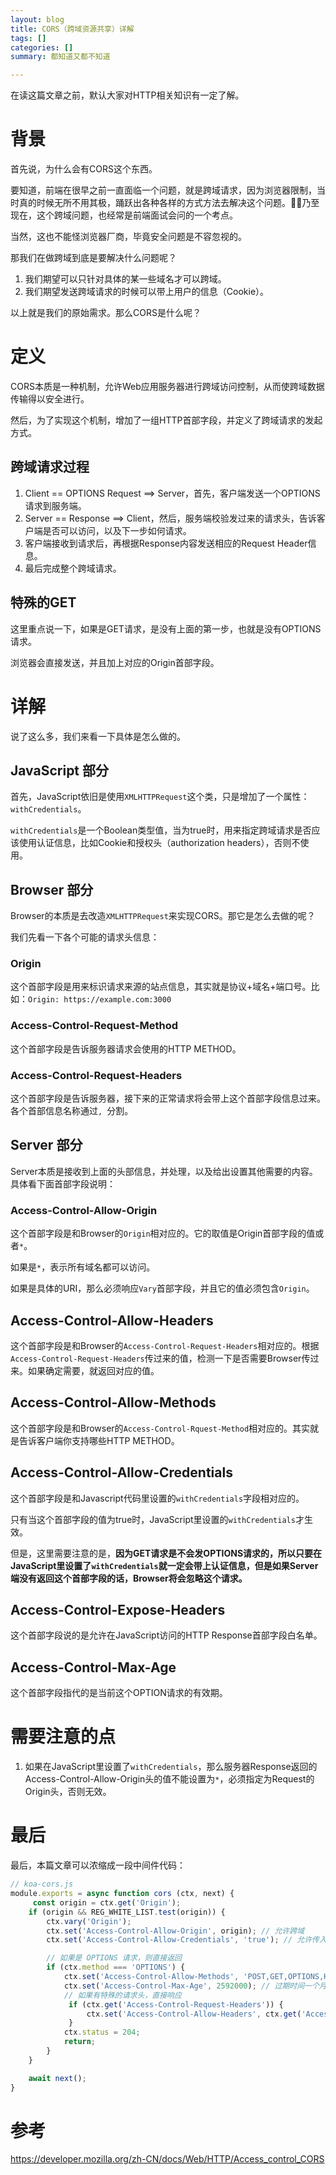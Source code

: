 ```yaml
---
layout: blog
title: CORS（跨域资源共享）详解
tags: []
categories: []
summary: 都知道又都不知道

---
```


在读这篇文章之前，默认大家对HTTP相关知识有一定了解。

# 背景

首先说，为什么会有CORS这个东西。

要知道，前端在很早之前一直面临一个问题，就是跨域请求，因为浏览器限制，当时真的时候无所不用其极，踊跃出各种各样的方式方法去解决这个问题。乃至现在，这个跨域问题，也经常是前端面试会问的一个考点。

当然，这也不能怪浏览器厂商，毕竟安全问题是不容忽视的。

那我们在做跨域到底是要解决什么问题呢？

1. 我们期望可以只针对具体的某一些域名才可以跨域。
2. 我们期望发送跨域请求的时候可以带上用户的信息（Cookie）。

以上就是我们的原始需求。那么CORS是什么呢？

# 定义

CORS本质是一种机制，允许Web应用服务器进行跨域访问控制，从而使跨域数据传输得以安全进行。

然后，为了实现这个机制，增加了一组HTTP首部字段，并定义了跨域请求的发起方式。

## 跨域请求过程

1. Client == OPTIONS Request ==> Server，首先，客户端发送一个OPTIONS请求到服务端。
2. Server == Response ==> Client，然后，服务端校验发过来的请求头，告诉客户端是否可以访问，以及下一步如何请求。
3. 客户端接收到请求后，再根据Response内容发送相应的Request Header信息。
4. 最后完成整个跨域请求。

## 特殊的GET

这里重点说一下，如果是GET请求，是没有上面的第一步，也就是没有OPTIONS请求。

浏览器会直接发送，并且加上对应的Origin首部字段。

# 详解

说了这么多，我们来看一下具体是怎么做的。

## JavaScript 部分

首先，JavaScript依旧是使用`XMLHTTPRequest`这个类，只是增加了一个属性：`withCredentials`。

`withCredentials`是一个Boolean类型值，当为true时，用来指定跨域请求是否应该使用认证信息，比如Cookie和授权头（authorization headers），否则不使用。

## Browser 部分

Browser的本质是去改造`XMLHTTPRequest`来实现CORS。那它是怎么去做的呢？

我们先看一下各个可能的请求头信息：

### Origin

这个首部字段是用来标识请求来源的站点信息，其实就是协议+域名+端口号。比如：`Origin: https://example.com:3000`

### Access-Control-Request-Method

这个首部字段是告诉服务器请求会使用的HTTP METHOD。

### Access-Control-Request-Headers

这个首部字段是告诉服务器，接下来的正常请求将会带上这个首部字段信息过来。各个首部信息名称通过`, `分割。

## Server 部分

Server本质是接收到上面的头部信息，并处理，以及给出设置其他需要的内容。具体看下面首部字段说明：

### Access-Control-Allow-Origin

这个首部字段是和Browser的`Origin`相对应的。它的取值是Origin首部字段的值或者`*`。

如果是`*`，表示所有域名都可以访问。

如果是具体的URI，那么必须响应`Vary`首部字段，并且它的值必须包含`Origin`。

## Access-Control-Allow-Headers

这个首部字段是和Browser的`Access-Control-Request-Headers`相对应的。根据`Access-Control-Request-Headers`传过来的值，检测一下是否需要Browser传过来。如果确定需要，就返回对应的值。

## Access-Control-Allow-Methods

这个首部字段是和Browser的`Access-Control-Rquest-Method`相对应的。其实就是告诉客户端你支持哪些HTTP METHOD。

## Access-Control-Allow-Credentials

这个首部字段是和Javascript代码里设置的`withCredentials`字段相对应的。

只有当这个首部字段的值为true时，JavaScript里设置的`withCredentials`才生效。

但是，这里需要注意的是，**因为GET请求是不会发OPTIONS请求的，所以只要在JavaScript里设置了`withCredentials`就一定会带上认证信息，但是如果Server端没有返回这个首部字段的话，Browser将会忽略这个请求。**

## Access-Control-Expose-Headers

这个首部字段说的是允许在JavaScript访问的HTTP Response首部字段白名单。

## Access-Control-Max-Age

这个首部字段指代的是当前这个OPTION请求的有效期。

# 需要注意的点

1. 如果在JavaScript里设置了`withCredentials`，那么服务器Response返回的Access-Control-Allow-Origin头的值不能设置为`*`，必须指定为Request的Origin头，否则无效。

# 最后

最后，本篇文章可以浓缩成一段中间件代码：

```js
// koa-cors.js
module.exports = async function cors (ctx, next) {
	 const origin = ctx.get('Origin');
    if (origin && REG_WHITE_LIST.test(origin)) {
        ctx.vary('Origin');
        ctx.set('Access-Control-Allow-Origin', origin); // 允许跨域
        ctx.set('Access-Control-Allow-Credentials', 'true'); // 允许传入Cookie

        // 如果是 OPTIONS 请求，则直接返回
        if (ctx.method === 'OPTIONS') {
            ctx.set('Access-Control-Allow-Methods', 'POST,GET,OPTIONS,HEAD,PUT,DELETE'); // 支持的方法
            ctx.set('Access-Control-Max-Age', 2592000); // 过期时间一个月
            // 如果有特殊的请求头，直接响应
	         if (ctx.get('Access-Control-Request-Headers')) {
	             ctx.set('Access-Control-Allow-Headers', ctx.get('Access-Control-Request-Headers'));
	         }
            ctx.status = 204;
            return;
        }
    }

    await next();
}
```

# 参考
<https://developer.mozilla.org/zh-CN/docs/Web/HTTP/Access_control_CORS>